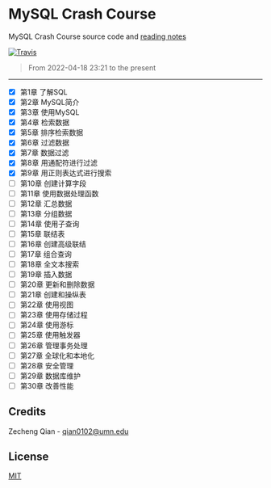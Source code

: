 # MySQL Crash Course
MySQL Crash Course source code and [reading notes](https://lyrics-reading.notion.site/lyrics-reading/138d4fbdbd034eb6b7a6b99630998679?v=bd6c8105a7b74cc7969b5ed4728a659b)

[![Travis](https://img.shields.io/badge/language-SQL-green.svg)]()

>   From 2022-04-18 23:21 to the present

-----

- [x] 第1章 了解SQL
- [x] 第2章 MySQL简介
- [x] 第3章 使用MySQL
- [x] 第4章 检索数据
- [x] 第5章 排序检索数据
- [x] 第6章 过滤数据
- [x] 第7章 数据过滤
- [x] 第8章 用通配符进行过滤
- [x] 第9章 用正则表达式进行搜索
- [ ] 第10章 创建计算字段
- [ ] 第11章 使用数据处理函数
- [ ] 第12章 汇总数据
- [ ] 第13章 分组数据
- [ ] 第14章 使用子查询
- [ ] 第15章 联结表
- [ ] 第16章 创建高级联结
- [ ] 第17章 组合查询
- [ ] 第18章 全文本搜索
- [ ] 第19章 插入数据
- [ ] 第20章 更新和删除数据
- [ ] 第21章 创建和操纵表
- [ ] 第22章 使用视图
- [ ] 第23章 使用存储过程
- [ ] 第24章 使用游标
- [ ] 第25章 使用触发器
- [ ] 第26章 管理事务处理
- [ ] 第27章 全球化和本地化
- [ ] 第28章 安全管理
- [ ] 第29章 数据库维护
- [ ] 第30章 改善性能

## Credits

Zecheng Qian - qian0102@umn.edu

## License

[MIT](./LICENSE)
